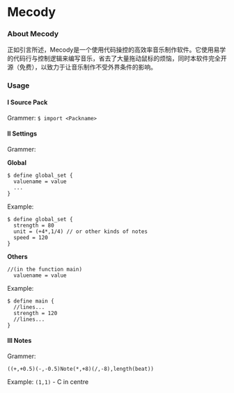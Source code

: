 # Mecody

### About Mecody

正如引言所述，Mecody是一个使用代码操控的高效率音乐制作软件。它使用易学的代码行与控制逻辑来编写音乐，省去了大量拖动鼠标的烦恼，同时本软件完全开源（免费），以致力于让音乐制作不受外界条件的影响。

### Usage

#### I Source Pack

Grammer: `$ import <Packname>`

#### II Settings

Grammer: 

**Global**
```
$ define global_set {
  valuename = value
  ...
}
```
Example:
```
$ define global_set {
  strength = 80
  unit = (+4*,1/4) // or other kinds of notes
  speed = 120
}
```
**Others**
```
//(in the function main)
  valuename = value
```
Example:
```
$ define main {
  //lines...
  strength = 120
  //lines...
}
```

#### III Notes

Grammer:

```
((+,+0.5)(-,-0.5)Note(*,+8)(/,-8),length(beat))
```

Example:
`(1,1)` - C in centre
